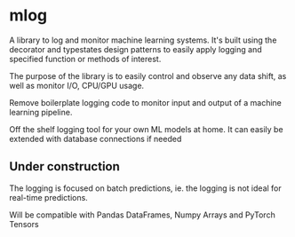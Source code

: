 # mlog
A library to log and monitor machine learning systems. It's built using the decorator and typestates design patterns to easily apply logging and specified function or methods of interest.

The purpose of the library is to easily control and observe any data shift, as well as monitor I/O, CPU/GPU usage.

Remove boilerplate logging code to monitor input and output of a machine learning pipeline.

Off the shelf logging tool for your own ML models at home. It can easily be extended with database connections if needed

## Under construction

The logging is focused on batch predictions, ie. the logging is not ideal for real-time predictions.

Will be compatible with Pandas DataFrames, Numpy Arrays and PyTorch Tensors
